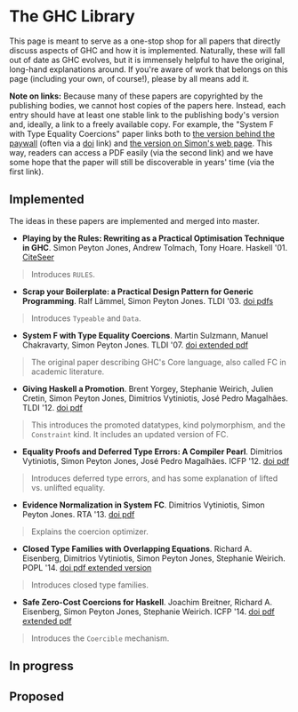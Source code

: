 # The GHC Library


This page is meant to serve as a one-stop shop for all papers that directly discuss aspects of GHC and how it is implemented. Naturally, these will fall out of date as GHC evolves, but it is immensely helpful to have the original, long-hand explanations around. If you're aware of work that belongs on this page (including your own, of course!), please by all means add it.

**Note on links:** Because many of these papers are copyrighted by the publishing bodies, we cannot host copies of the papers here. Instead, each entry should have at least one stable link to the publishing body's version and, ideally, a link to a freely available copy. For example, the "System F with Type Equality Coercions" paper links both to [ the version behind the paywall](http://dx.doi.org/10.1145/1190315.1190324) (often via a [ doi](http://doi.org) link) and [ the version on Simon's web page](http://research.microsoft.com/en-us/um/people/simonpj/papers/ext-f/tldi22-sulzmann-with-appendix.pdf). This way, readers can access a PDF easily (via the second link) and we have some hope that the paper will still be discoverable in years' time (via the first link).

## Implemented


The ideas in these papers are implemented and merged into master. 

- **Playing by the Rules: Rewriting as a Practical Optimisation Technique in GHC**. Simon Peyton Jones, Andrew Tolmach, Tony Hoare. Haskell '01. [ CiteSeer](http://citeseer.ist.psu.edu/viewdoc/summary?doi=10.1.1.130.2170)

>
> Introduces `RULES`.

- **Scrap your Boilerplate: a Practical Design Pattern for Generic Programming**. Ralf Lämmel, Simon Peyton Jones. TLDI '03. [ doi](http://dx.doi.org/10.1145/604174.604179)[ pdfs](http://research.microsoft.com/en-us/um/people/simonpj/papers/hmap/index.htm)

>
> Introduces `Typeable` and `Data`.

- **System F with Type Equality Coercions**. Martin Sulzmann, Manuel Chakravarty, Simon Peyton Jones. TLDI '07. [ doi](http://dx.doi.org/10.1145/1190315.1190324)[ extended pdf](http://research.microsoft.com/en-us/um/people/simonpj/papers/ext-f/tldi22-sulzmann-with-appendix.pdf)

>
> The original paper describing GHC's Core language, also called FC in academic literature.

- **Giving Haskell a Promotion**. Brent Yorgey, Stephanie Weirich, Julien Cretin, Simon Peyton Jones, Dimitrios Vytiniotis, José Pedro Magalhães. TLDI '12. [ doi](http://dx.doi.org/10.1145/2103786.2103795)[ pdf](http://research.microsoft.com/en-us/um/people/simonpj/papers/ext-f/promotion.pdf)

>
> This introduces the promoted datatypes, kind polymorphism, and the `Constraint` kind. It includes an updated version of FC.

- **Equality Proofs and Deferred Type Errors: A Compiler Pearl**. Dimitrios Vytiniotis, Simon Peyton Jones, José Pedro Magalhães. ICFP '12. [ doi](http://dx.doi.org/10.1145/2364527.2364554)[ pdf](http://research.microsoft.com/en-us/um/people/simonpj/papers/ext-f/icfp12.pdf)

>
> Introduces deferred type errors, and has some explanation of lifted vs. unlifted equality.

- **Evidence Normalization in System FC**. Dimitrios Vytiniotis, Simon Peyton Jones. RTA '13. [ doi](http://dx.doi.org/10.4230/LIPIcs.RTA.2013.20)[ pdf](http://drops.dagstuhl.de/opus/volltexte/2013/4050/pdf/3.pdf)

>
> Explains the coercion optimizer.

- **Closed Type Families with Overlapping Equations**. Richard A. Eisenberg, Dimitrios Vytiniotis, Simon Peyton Jones, Stephanie Weirich. POPL '14. [ doi](http://dx.doi.org/10.1145/2535838.2535856)[ pdf](http://www.seas.upenn.edu/~sweirich/papers/popl14-axioms.pdf)[ extended version](http://repository.upenn.edu/cis_reports/990/)

>
> Introduces closed type families.

- **Safe Zero-Cost Coercions for Haskell**. Joachim Breitner, Richard A. Eisenberg, Simon Peyton Jones, Stephanie Weirich. ICFP '14. [ doi](http://dx.doi.org/10.1145/2628136.2628141)[ pdf](http://research.microsoft.com/en-us/um/people/simonpj/papers/ext-f/coercible.pdf)[ extended pdf](http://www.seas.upenn.edu/~sweirich/papers/coercible-extended.pdf)

>
> Introduces the `Coercible` mechanism.

## In progress

## Proposed